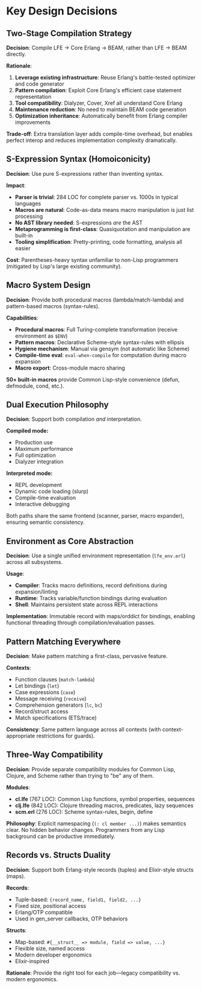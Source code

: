 # Key Design Decisions

## Two-Stage Compilation Strategy

**Decision**: Compile LFE → Core Erlang → BEAM, rather than LFE → BEAM directly.

**Rationale**:

1. **Leverage existing infrastructure**: Reuse Erlang's battle-tested optimizer and code generator
2. **Pattern compilation**: Exploit Core Erlang's efficient case statement representation
3. **Tool compatibility**: Dialyzer, Cover, Xref all understand Core Erlang
4. **Maintenance reduction**: No need to maintain BEAM code generation
5. **Optimization inheritance**: Automatically benefit from Erlang compiler improvements

**Trade-off**: Extra translation layer adds compile-time overhead, but enables perfect interop and reduces implementation complexity dramatically.

## S-Expression Syntax (Homoiconicity)

**Decision**: Use pure S-expressions rather than inventing syntax.

**Impact**:

- **Parser is trivial**: 284 LOC for complete parser vs. 1000s in typical languages
- **Macros are natural**: Code-as-data means macro manipulation is just list processing
- **No AST library needed**: S-expressions *are* the AST
- **Metaprogramming is first-class**: Quasiquotation and manipulation are built-in
- **Tooling simplification**: Pretty-printing, code formatting, analysis all easier

**Cost**: Parentheses-heavy syntax unfamiliar to non-Lisp programmers (mitigated by Lisp's large existing community).

## Macro System Design

**Decision**: Provide both procedural macros (lambda/match-lambda) and pattern-based macros (syntax-rules).

**Capabilities**:

- **Procedural macros**: Full Turing-complete transformation (receive environment as `$ENV`)
- **Pattern macros**: Declarative Scheme-style syntax-rules with ellipsis
- **Hygiene mechanism**: Manual via gensym (not automatic like Scheme)
- **Compile-time eval**: `eval-when-compile` for computation during macro expansion
- **Macro export**: Cross-module macro sharing

**50+ built-in macros** provide Common Lisp-style convenience (defun, defmodule, cond, etc.).

## Dual Execution Philosophy

**Decision**: Support both compilation *and* interpretation.

**Compiled mode:**

- Production use
- Maximum performance
- Full optimization
- Dialyzer integration

**Interpreted mode:**

- REPL development
- Dynamic code loading (slurp)
- Compile-time evaluation
- Interactive debugging

Both paths share the same frontend (scanner, parser, macro expander), ensuring semantic consistency.

## Environment as Core Abstraction

**Decision**: Use a single unified environment representation (`lfe_env.erl`) across all subsystems.

**Usage**:

- **Compiler**: Tracks macro definitions, record definitions during expansion/linting
- **Runtime**: Tracks variable/function bindings during evaluation
- **Shell**: Maintains persistent state across REPL interactions

**Implementation**: Immutable record with maps/orddict for bindings, enabling functional threading through compilation/evaluation passes.

## Pattern Matching Everywhere

**Decision**: Make pattern matching a first-class, pervasive feature.

**Contexts**:

- Function clauses (`match-lambda`)
- Let bindings (`let`)
- Case expressions (`case`)
- Message receiving (`receive`)
- Comprehension generators (`lc`, `bc`)
- Record/struct access
- Match specifications (ETS/trace)

**Consistency**: Same pattern language across all contexts (with context-appropriate restrictions for guards).

## Three-Way Compatibility

**Decision**: Provide separate compatibility modules for Common Lisp, Clojure, and Scheme rather than trying to "be" any of them.

**Modules**:

- **cl.lfe** (767 LOC): Common Lisp functions, symbol properties, sequences
- **clj.lfe** (842 LOC): Clojure threading macros, predicates, lazy sequences
- **scm.erl** (276 LOC): Scheme syntax-rules, begin, define

**Philosophy**: Explicit namespacing (`(: cl member ...)`) makes semantics clear. No hidden behavior changes. Programmers from any Lisp background can be productive immediately.

## Records vs. Structs Duality

**Decision**: Support both Erlang-style records (tuples) and Elixir-style structs (maps).

**Records**:

- Tuple-based: `{record_name, field1, field2, ...}`
- Fixed size, positional access
- Erlang/OTP compatible
- Used in gen_server callbacks, OTP behaviors

**Structs**:

- Map-based: `#{__struct__ => module, field => value, ...}`
- Flexible size, named access
- Modern developer ergonomics
- Elixir-inspired

**Rationale**: Provide the right tool for each job—legacy compatibility vs. modern ergonomics.
